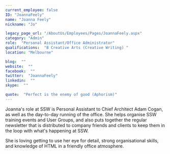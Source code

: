 ```yaml
---
current_employee: false
ID: "JoannaFeely"
name: "Joanna Feely"
nickname: "Jo"

legacy_page_url: "/AboutUs/Employees/Pages/JoannaFeely.aspx"
category: "Admin"
role:  "Personal Assistant/Office Administrator"
qualifications:  "B Creative Arts (Creative Writing) "
location: "Melbourne"

blog:  ""
website:  ""
facebook:  ""
twitter:  "JoannaFeely"
linkedin:  ""
skype:  ""

quote:  "Perfect is the enemy of good (Aphorism)"
---
```


Joanna's role at SSW is Personal Assistant to Chief Architect Adam Cogan, as well as the day-to-day running of the office. She helps organise SSW training events and User Groups, and also puts together the regular newsletter that is distributed to company friends and clients to keep them in the loop with what's happening at SSW.  

She is loving getting to use her eye for detail, strong organisational skills, and knowledge of HTML in a friendly office atmosphere.  